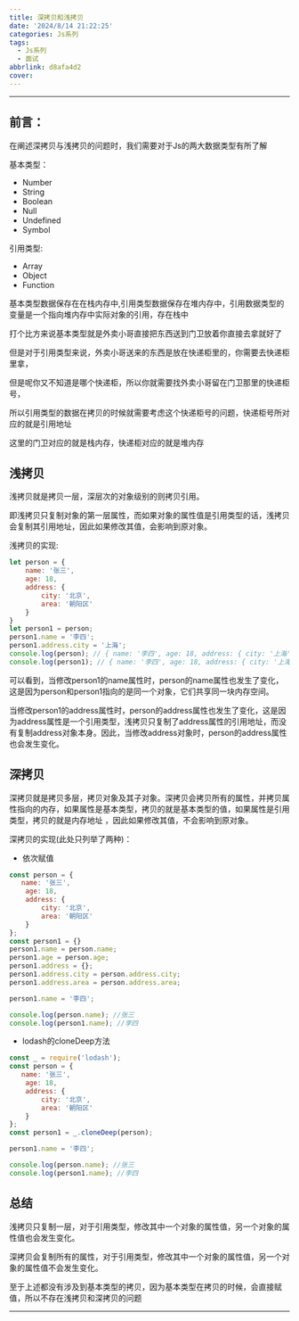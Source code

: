 ```yaml
---
title: 深拷贝和浅拷贝
date: '2024/8/14 21:22:25'
categories: Js系列
tags:
  - Js系列
  - 面试
abbrlink: d8afa4d2
cover:
---
```

---
## 前言：

在阐述深拷贝与浅拷贝的问题时，我们需要对于Js的两大数据类型有所了解

基本类型：
- Number
- String
- Boolean
- Null
- Undefined
- Symbol

引用类型: 
- Array
- Object
- Function

基本类型数据保存在在栈内存中,引用类型数据保存在堆内存中，引用数据类型的变量是一个指向堆内存中实际对象的引用，存在栈中

打个比方来说基本类型就是外卖小哥直接把东西送到门卫放着你直接去拿就好了

但是对于引用类型来说，外卖小哥送来的东西是放在快递柜里的，你需要去快递柜里拿，

但是呢你又不知道是哪个快递柜，所以你就需要找外卖小哥留在门卫那里的快递柜号，

所以引用类型的数据在拷贝的时候就需要考虑这个快递柜号的问题，快递柜号所对应的就是引用地址

这里的门卫对应的就是栈内存，快递柜对应的就是堆内存

## 浅拷贝

浅拷贝就是拷贝一层，深层次的对象级别的则拷贝引用。

即浅拷贝只复制对象的第一层属性，而如果对象的属性值是引用类型的话，浅拷贝会复制其引用地址，因此如果修改其值，会影响到原对象。

浅拷贝的实现:

``` js
let person = {
    name: '张三',
    age: 18,
    address: {
        city: '北京',
        area: '朝阳区'
    }
}
let person1 = person;
person1.name = '李四';
person1.address.city = '上海';
console.log(person); // { name: '李四', age: 18, address: { city: '上海', area: '朝阳区' } }
console.log(person1); // { name: '李四', age: 18, address: { city: '上海', area: '朝阳区' } }
```

可以看到，当修改person1的name属性时，person的name属性也发生了变化，这是因为person和person1指向的是同一个对象，它们共享同一块内存空间。

当修改person1的address属性时，person的address属性也发生了变化，这是因为address属性是一个引用类型，浅拷贝只复制了address属性的引用地址，而没有复制address对象本身。因此，当修改address对象时，person的address属性也会发生变化。

## 深拷贝

深拷贝就是拷贝多层，拷贝对象及其子对象。深拷贝会拷贝所有的属性，并拷贝属性指向的内存，如果属性是基本类型，拷贝的就是基本类型的值，如果属性是引用类型，拷贝的就是内存地址 ，因此如果修改其值，不会影响到原对象。

深拷贝的实现(此处只列举了两种)：

- 依次赋值
```js
const person = {
   name: '张三',
    age: 18,
    address: {
        city: '北京',
        area: '朝阳区'
    }
};
const person1 = {}
person1.name = person.name;
person1.age = person.age;
person1.address = {};
person1.address.city = person.address.city;
person1.address.area = person.address.area;

person1.name = '李四';

console.log(person.name); //张三
console.log(person1.name); //李四
```

- lodash的cloneDeep方法
```js
const _ = require('lodash');
const person = {
   name: '张三',
    age: 18,
    address: {
        city: '北京',
        area: '朝阳区'
    }
};
const person1 = _.cloneDeep(person);

person1.name = '李四';

console.log(person.name); //张三
console.log(person1.name); //李四
```

## 总结

浅拷贝只复制一层，对于引用类型，修改其中一个对象的属性值，另一个对象的属性值也会发生变化。

深拷贝会复制所有的属性，对于引用类型，修改其中一个对象的属性值，另一个对象的属性值不会发生变化。

至于上述都没有涉及到基本类型的拷贝，因为基本类型在拷贝的时候，会直接赋值，所以不存在浅拷贝和深拷贝的问题

---